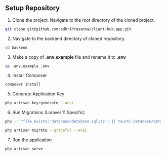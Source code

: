 
## Setup Repository

01. Clone the project. Navigate to the root directory of the cloned project.
```bash
git clone git@github.com:adkriPrasanna/client-hub.app.git
```
02. Navigate to the backend directory of cloned repository.
```bash
cd backend
```
03. Make a copy of **.env.example** file and rename it to **.env**
```bash
cp .env.example .env
```
04. Install Composer
```bash
composer install
```
05. Generate Application Key
```bash
php artisan key:generate --ansi
```
06. Run Migrations (Laravel 11 Specific)
```bash
php -r "file_exists('database/database.sqlite') || touch('database/database.sqlite');"

php artisan migrate --graceful --ansi
```
07. Run the application
```bash
php artisan serve
```

